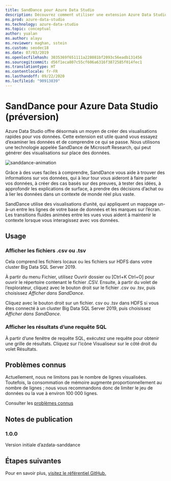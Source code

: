```yaml
---
title: SandDance pour Azure Data Studio
description: Découvrez comment utiliser une extension Azure Data Studio pour créer rapidement des visualisations de vos données, autrement dit, des visualisations qui fournissent des insights.
ms.prod: azure-data-studio
ms.technology: azure-data-studio
ms.topic: conceptual
author: yualan
ms.author: alayu
ms.reviewer: maghan, sstein
ms.custom: seodec18
ms.date: 07/03/2019
ms.openlocfilehash: 3035369f651111a228081bf2093c56eadb131456
ms.sourcegitcommit: d56f1eca807c55cf606a6316f3872585f014fec1
ms.translationtype: HT
ms.contentlocale: fr-FR
ms.lasthandoff: 09/22/2020
ms.locfileid: "90913839"
---
```

# <a name="sanddance-for-azure-data-studio-preview"></a>SandDance pour Azure Data Studio (préversion)

Azure Data Studio offre désormais un moyen de créer des visualisations rapides pour vos données. Cette extension est utile quand vous essayez d’examiner les données et de comprendre ce qui se passe. Nous utilisons une technologie appelée SandDance de Microsoft Research, qui peut générer des visualisations sur place des données.

![sanddance-animation](https://user-images.githubusercontent.com/11507384/54236654-52d42800-44d1-11e9-859e-6c5d297a46d2.gif)

Grâce à des vues faciles à comprendre, SandDance vous aide à trouver des informations sur vos données, qui à leur tour vous aideront à faire parler vos données, à créer des cas basés sur des preuves, à tester des idées, à approfondir les explications de surface, à prendre des décisions d’achat ou à lier les données dans un contexte de monde réel plus vaste.

SandDance utilise des visualisations d’unité, qui appliquent un mappage un-à-un entre les lignes de votre base de données et les marques sur l’écran.
Les transitions fluides animées entre les vues vous aident à maintenir le contexte lorsque vous interagissez avec vos données.

## <a name="usage"></a>Usage

### <a name="view-csv-or-tsv-files"></a>Afficher les fichiers .csv ou .tsv
Cela comprend les fichiers locaux ou les fichiers sur HDFS dans votre cluster Big Data SQL Server 2019.
 
À partir du menu Fichier, utilisez Ouvrir dossier ou [Ctrl+K Ctrl+O] pour ouvrir le répertoire contenant le fichier .CSV.  Ensuite, à partir du volet de l’explorateur, cliquez avec le bouton droit sur le fichier .csv ou .tsv, puis choisissez *Afficher dans SandDance*.

Cliquez avec le bouton droit sur un fichier. csv ou .tsv dans HDFS si vous êtes connecté à un cluster Big Data SQL Server 2019, puis choisissez *Afficher dans SandDance*.

### <a name="view-sql-query-results"></a>Afficher les résultats d’une requête SQL

À partir d’une fenêtre de requête SQL, exécutez une requête pour obtenir une grille de résultats. Cliquez sur l’icône Visualiseur sur le côté droit du volet Résultats.

## <a name="known-issues"></a>Problèmes connus

Actuellement, nous ne limitons pas le nombre de lignes visualisées. Toutefois, la consommation de mémoire augmente proportionnellement au nombre de lignes ; nous vous recommandons donc de limiter le jeu de données ou la vue à environ 100 000 lignes.

Consulter les [problèmes connus](https://microsoft.github.io/SandDance/#known-issues)

## <a name="release-notes"></a>Notes de publication

### <a name="100"></a>1.0.0

Version initiale d’azdata-sanddance

## <a name="next-steps"></a>Étapes suivantes
Pour en savoir plus, [visitez le référentiel GitHub.](https://github.com/Microsoft/SandDance)
